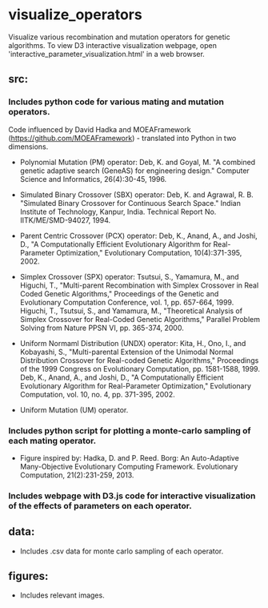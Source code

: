 # visualize_operators
Visualize various recombination and mutation operators for genetic algorithms. To view D3 interactive visualization webpage, open 'interactive_parameter_visualization.html' in a web browser.

<h2>src:</h2> 
<h3><b>Includes python code for various mating and mutation operators. </b></h3>

Code influenced by David Hadka and MOEAFramework (https://github.com/MOEAFramework) - translated into Python in two dimensions.

- Polynomial Mutation (PM) operator: 
Deb, K. and Goyal, M. "A combined genetic adaptive search (GeneAS) for engineering design." Computer Science and Informatics, 26(4):30-45, 1996.
 
- Simulated Binary Crossover (SBX) operator: 
Deb, K. and Agrawal, R. B.  "Simulated Binary Crossover for Continuous Search Space."  Indian Institute of Technology, Kanpur, India. Technical Report No. IITK/ME/SMD-94027, 1994.
 
- Parent Centric Crossover (PCX) operator: 
Deb, K., Anand, A., and Joshi, D., "A Computationally Efficient Evolutionary Algorithm for Real-Parameter Optimization," Evolutionary Computation, 10(4):371-395, 2002.
 
- Simplex Crossover (SPX) operator:
Tsutsui, S., Yamamura, M., and Higuchi, T., "Multi-parent Recombination with Simplex Crossover in Real Coded Genetic Algorithms," Proceedings of the Genetic and Evolutionary Computation Conference, vol. 1, pp. 657-664, 1999.
Higuchi, T., Tsutsui, S., and Yamamura, M., "Theoretical Analysis of Simplex Crossover for Real-Coded Genetic Algorithms," Parallel Problem Solving from Nature PPSN VI, pp. 365-374, 2000.
 
- Uniform Normaml Distribution (UNDX) operator:
Kita, H., Ono, I., and Kobayashi, S., "Multi-parental Extension of the Unimodal Normal Distribution Crossover for Real-coded Genetic Algorithms," Proceedings of the 1999 Congress on Evolutionary Computation, pp. 1581-1588, 1999.
Deb, K., Anand, A., and Joshi, D., "A Computationally Efficient Evolutionary Algorithm for Real-Parameter Optimization," Evolutionary Computation, vol. 10, no. 4, pp. 371-395, 2002.
 
- Uniform Mutation (UM) operator.

<h3><b>Includes python script for plotting a monte-carlo sampling of each mating operator.</b></h3>

- Figure inspired by: Hadka, D. and P. Reed. Borg: An Auto-Adaptive Many-Objective Evolutionary Computing Framework. 
Evolutionary Computation, 21(2):231-259, 2013.

<h3><b>Includes webpage with D3.js code for interactive visualization of the effects of parameters on each operator.</b></h3>


<h2>data: </h2>

- Includes .csv data for monte carlo sampling of each operator.

<h2>figures:</h2>

- Includes relevant images.
